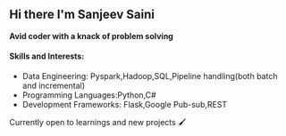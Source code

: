 ## Hi there I'm Sanjeev Saini

<b> Avid coder with a knack of problem solving</b>

#### Skills and Interests:
- Data Engineering: Pyspark,Hadoop,SQL,Pipeline handling(both batch and incremental)
- Programming Languages:Python,C#
- Development Frameworks: Flask,Google Pub-sub,REST


Currently open to learnings and new projects 🖌️
